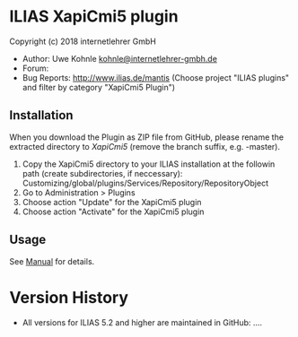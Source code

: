 ILIAS XapiCmi5 plugin
=============================

Copyright (c) 2018 internetlehrer GmbH

- Author:  Uwe Kohnle <kohnle@internetlehrer-gmbh.de>
- Forum: 
- Bug Reports: http://www.ilias.de/mantis (Choose project "ILIAS plugins" and filter by category "XapiCmi5 Plugin")


Installation
------------

When you download the Plugin as ZIP file from GitHub, please rename the extracted directory to *XapiCmi5*
(remove the branch suffix, e.g. -master).

1. Copy the XapiCmi5 directory to your ILIAS installation at the followin path
(create subdirectories, if neccessary): Customizing/global/plugins/Services/Repository/RepositoryObject
2. Go to Administration > Plugins
3. Choose action  "Update" for the XapiCmi5 plugin
4. Choose action  "Activate" for the XapiCmi5 plugin

Usage
-----

See [Manual](docs/Manual.pdf) for details.

Version History
===============

* All versions for ILIAS 5.2 and higher are maintained in GitHub: ....

